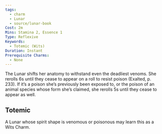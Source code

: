 ```yaml
---
tags:
  - charm
  - Lunar
  - source/lunar-book
Cost: 2m
Mins: Stamina 2, Essence 1
Type: Reflexive
Keywords:
  - Totemic (Wits)
Duration: Instant
Prerequisite Charms:
  - None
---
```

The Lunar shifts her anatomy to withstand even the deadliest venoms. She rerolls 6s until they cease to appear on a roll to resist poison (Exalted, p. 233). If it’s a poison she’s previously been exposed to, or the poison of an animal species whose form she’s claimed, she rerolls 5s until they cease to appear as well. 
## Totemic 

A Lunar whose spirit shape is venomous or poisonous may learn this as a Wits Charm.